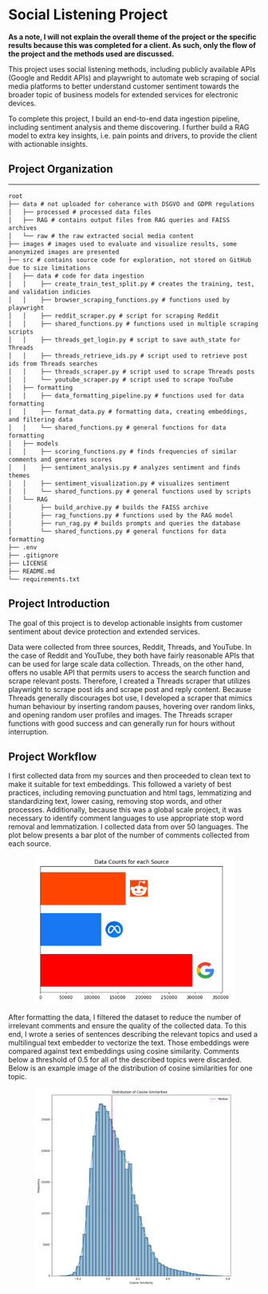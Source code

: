 # Social Listening Project

**As a note, I will not explain the overall theme of the project
or the specific results because this was completed for a client.
As such, only the flow of the project and the methods used
are discussed.**

This project uses social listening methods, including publicly
available APIs (Google and Reddit APIs) and playwright to automate
web scraping of social media platforms to better understand
customer sentiment towards the broader topic of business models
for extended services for electronic devices.

To complete this project, I build an end-to-end data ingestion
pipeline, including sentiment analysis and theme discovering.
I further build a RAG model to extra key insights, i.e. pain points
and drivers, to provide the client with actionable insights.

## Project Organization
------------------------------------------------------------------------
    root
    ├── data # not uploaded for coherance with DSGVO and GDPR regulations
    │   ├── processed # processed data files
    │   ├── RAG # contains output files from RAG queries and FAISS archives    
    │   └── raw # the raw extracted social media content
    ├── images # images used to evaluate and visualize results, some anonymized images are presented
    ├── src # contains source code for exploration, not stored on GitHub due to size limitations
    │   ├── data # code for data ingestion
    │   │    ├── create_train_test_split.py # creates the training, test, and validation indicies
    │   │    ├── browser_scraping_functions.py # functions used by playwright
    │   │    ├── reddit_scraper.py # script for scraping Reddit
    │   │    ├── shared_functions.py # functions used in multiple scraping scripts
    │   │    ├── threads_get_login.py # script to save auth_state for Threads
    │   │    ├── threads_retrieve_ids.py # script used to retrieve post ids from Threads searches
    │   │    ├── threads_scraper.py # script used to scrape Threads posts
    │   │    └── youtube_scraper.py # script used to scrape YouTube
    │   ├── formatting
    │   │    ├── data_formatting_pipeline.py # functions used for data formatting
    │   │    ├── format_data.py # formatting data, creating embeddings, and filtering data
    │   │    └── shared_functions.py # general functions for data formatting
    │   ├── models
    │   │    ├── scoring_functions.py # finds frequencies of similar comments and generates scores
    │   │    ├── sentiment_analysis.py # analyzes sentiment and finds themes
    │   │    ├── sentiment_visualization.py # visualizes sentiment
    │   │    └── shared_functions.py # general functions used by scripts
    │   └── RAG
    │        ├── build_archive.py # builds the FAISS archive
    │        ├── rag_functions.py # functions used by the RAG model
    │        ├── run_rag.py # builds prompts and queries the database
    │        └── shared_functions.py # general functions for data formatting
    ├── .env
    ├── .gitignore
    ├── LICENSE
    ├── README.md
    └── requirements.txt

## Project Introduction

The goal of this project is to develop actionable insights from customer sentiment
about device protection and extended services.

Data were collected from three sources, Reddit, Threads, and YouTube. In the case
of Reddit and YouTube, they both have fairly reasonable APIs that can be used for
large scale data collection. Threads, on the other hand, offers no usable API that
permits users to access the search function and scrape relevant posts. Therefore,
I created a Threads scraper that utilizes playwright to scrape post ids and scrape
post and reply content. Because Threads generally discourages bot use, I developed
a scraper that mimics human behaviour by inserting random pauses, hovering over
random links, and opening random user profiles and images. The Threads scraper
functions with good success and can generally run for hours without interruption.

## Project Workflow

I first collected data from my sources and then proceeded to clean text to make it
suitable for text embeddings. This followed a variety of best practices, including
removing punctuation and html tags, lemmatizing and standardizing text, lower casing,
removing stop words, and other processes. Additionally, because this was a global
scale project, it was necessary to identify comment languages to use appropriate stop
word removal and lemmatization. I collected data from over 50 languages. The plot below presents a bar plot of the number of comments collected from each source.

<div align="center">
  <img src = "images/counts_bar_plot.png" alt = "Counts Plot" height = "300"/>
</div>


After formatting the data, I filtered the dataset to reduce the number of irrelevant comments
and ensure the quality of the collected data. To this end, I wrote a series of sentences
describing the relevant topics and used a multilingual text embedder to vectorize the
text. Those embeddings were compared against text embeddings using cosine similarity. Comments
below a threshold of 0.5 for all of the described topics were discarded. Below is an example
image of the distribution of cosine similarities for one topic.

<div align="center">
  <img src = "images/cosine_similarities.png" alt = "Cosine Similarities Plot" height = "400"/>
</div>
